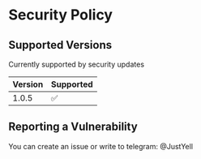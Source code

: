 # Security Policy

## Supported Versions

Currently supported by security updates

| Version | Supported          |
| ------- | ------------------ |
| 1.0.5   | :white_check_mark: |

## Reporting a Vulnerability

You can create an issue or write to telegram: @JustYell
